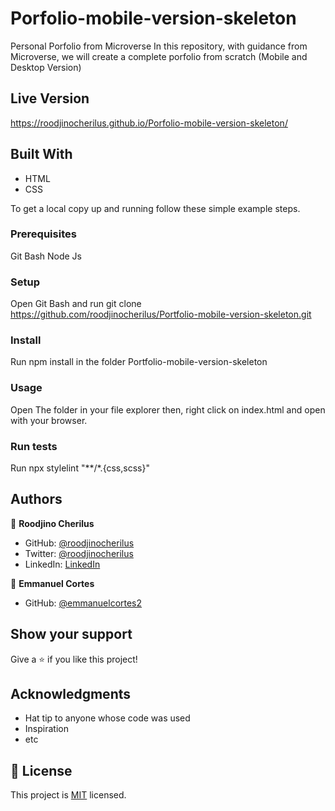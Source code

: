 # Porfolio-mobile-version-skeleton
Personal Porfolio from Microverse
In this repository, with guidance from Microverse, we will create a complete porfolio from scratch (Mobile and Desktop Version)

## Live Version 
https://roodjinocherilus.github.io/Porfolio-mobile-version-skeleton/

## Built With

- HTML
- CSS


To get a local copy up and running follow these simple example steps.

### Prerequisites

Git Bash
Node Js

### Setup

Open Git Bash and run git clone https://github.com/roodjinocherilus/Portfolio-mobile-version-skeleton.git

### Install

Run npm install in the folder Portfolio-mobile-version-skeleton

### Usage

Open The folder in your file explorer then, right click on index.html and open with your browser.

### Run tests

Run npx stylelint "**/*.{css,scss}"



## Authors

👤 **Roodjino Cherilus**

- GitHub: [@roodjinocherilus](https://github.com/roodjinocherilus)
- Twitter: [@roodjinocherilus](https://twitter.com/roodjinocherilu)
- LinkedIn: [LinkedIn](https://www.linkedin.com/in/cherilusjcr/)

👤 **Emmanuel Cortes**

- GitHub: [@emmanuelcortes2](https://github.com/emmanuelcortes2)

## Show your support

Give a ⭐️ if you like this project!

## Acknowledgments

- Hat tip to anyone whose code was used
- Inspiration
- etc

## 📝 License

This project is [MIT](./LICENSE) licensed.
